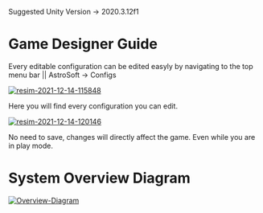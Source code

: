Suggested Unity Version -> 2020.3.12f1

<h1>Game Designer Guide</h1>

Every editable configuration can be edited easyly by navigating to the top menu bar || AstroSoft -> Configs

<a href="https://imgbb.com/"><img src="https://i.ibb.co/KyKxMhY/resim-2021-12-14-115848.png" alt="resim-2021-12-14-115848" border="0"></a>

Here you will find every configuration you can edit.

<a href="https://ibb.co/cT84QFv"><img src="https://i.ibb.co/j4wnDM5/resim-2021-12-14-120146.png" alt="resim-2021-12-14-120146" border="0"></a>

No need to save, changes will directly affect the game. Even while you are in play mode.


<h1>System Overview Diagram</h1>
<a href="https://ibb.co/NSzfRWC"><img src="https://i.ibb.co/cLdRq23/Overview-Diagram.png" alt="Overview-Diagram" border="0"></a>
